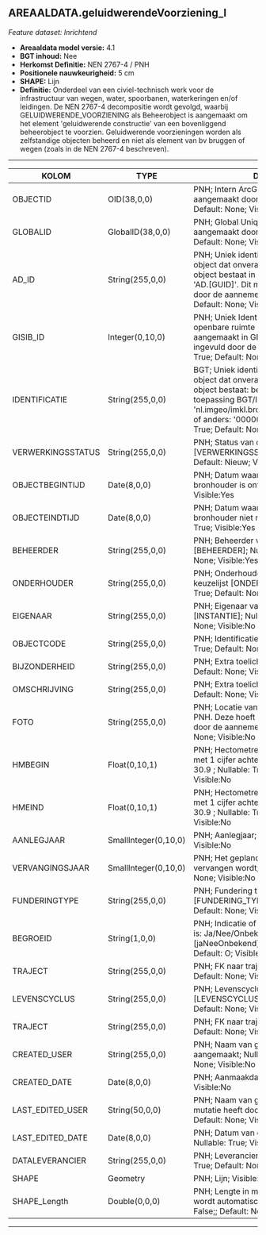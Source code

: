 ## AREAALDATA.geluidwerendeVoorziening_l

*Feature dataset: Inrichtend*


* __Areaaldata model versie:__ 4.1
* __BGT inhoud:__ Nee
* __Herkomst Definitie:__ NEN 2767-4 / PNH
* __Positionele nauwkeurigheid:__ 5 cm
* __SHAPE:__ Lijn
* __Definitie:__ Onderdeel van een civiel-technisch werk voor de infrastructuur van wegen, water, spoorbanen, waterkeringen en/of leidingen. De NEN 2767-4 decompositie wordt gevolgd, waarbij GELUIDWERENDE_VOORZIENING als Beheerobject is aangemaakt om het element 'geluidwerende constructie' van een bovenliggend beheerobject te voorzien.
Geluidwerende voorzieningen worden als zelfstandige objecten beheerd en niet als element van bv bruggen of wegen (zoals in de NEN 2767-4 beschreven).


***

|KOLOM                               |TYPE                   |DEFINITIE|
|------                              |----                   |-----    |
|OBJECTID                            |OID(38,0,0)            |PNH; Intern ArcGIS Identificatienummer, aangemaakt door ArcGIS; Nullable: False; Default: None; Visible:Yes|
|GLOBALID                            |GlobalID(38,0,0)       |PNH; Global Unique Identifier,  aangemaakt door ArcGIS; Nullable: False; Default: None; Visible:No|
|AD_ID                               |String(255,0,0)        |PNH; Uniek identificatienummer voor het object dat onveranderlijk is zolang het object bestaat in Areaaldata: in format 'AD.[GUID]'. Dit moet worden ingevuld door de aannemer; Nullable: False; Default: None; Visible:Yes|
|GISIB_ID                            |Integer(0,10,0)        |PNH; Uniek Identificatienummer beheer openbare ruimte (GISIB), wordt aangemaakt in GISIB en mag niet worden ingevuld door de aannemer; Nullable: True; Default: None; Visible:No|
|IDENTIFICATIE                       |String(255,0,0)        |BGT; Uniek identificatienummer voor het object dat onveranderlijk is zolang het object bestaat: bevat indien van toepassing BGT/IMKL ID in format 'nl.imgeo/imkl.bronhouderscode.LokaalID' of anders: '00000'.LokaalID; Nullable: True; Default: None; Visible:No|
|VERWERKINGSSTATUS                   |String(255,0,0)        |PNH; Status van de gegevens; keuzelijst [VERWERKINGSSTATUS]; Nullable: False; Default: Nieuw; Visible:Yes|
|OBJECTBEGINTIJD                     |Date(8,0,0)            |PNH; Datum waarop het object bij de bronhouder is ontstaan; Nullable: True; Visible:Yes|
|OBJECTEINDTIJD                      |Date(8,0,0)            |PNH; Datum waarop het object bij de bronhouder niet meer geldig is; Nullable: True; Visible:Yes|
|BEHEERDER                           |String(255,0,0)        |PNH; Beheerder van het object; keuzelijst [BEHEERDER]; Nullable: True; Default: None; Visible:Yes|
|ONDERHOUDER                         |String(255,0,0)        |PNH; Onderhouder van het object; keuzelijst [ONDERHOUDER]; Nullable: True; Default: None; Visible:No|
|EIGENAAR                            |String(255,0,0)        |PNH; Eigenaar van het object; keuzelijst [INSTANTIE]; Nullable: True; Default: None; Visible:No|
|OBJECTCODE                          |String(255,0,0)        |PNH; Identificatie van het object; Nullable: True; Default: None; Visible:Yes|
|BIJZONDERHEID                       |String(255,0,0)        |PNH; Extra toelichting; Nullable: True; Default: None; Visible:No|
|OMSCHRIJVING                        |String(255,0,0)        |PNH; Extra toelichting; Nullable: True; Default: None; Visible:Yes|
|FOTO                                |String(255,0,0)        |PNH; Locatie van de foto op de S schijf bij PNH. Deze hoeft niet gevuld te worden door de aannemer. Nullable: True; Default: None; Visible:No|
|HMBEGIN                             |Float(0,10,1)          |PNH; Hectometrering van begin van vlak, met 1 cijfer achter de punt. Voorbeeld 30.9 ; Nullable: True; Default: None; Visible:No|
|HMEIND                              |Float(0,10,1)          |PNH; Hectometrering van eind van vlak, met 1 cijfer achter de punt. Voorbeeld 30.9 ; Nullable: True; Default: None; Visible:No|
|AANLEGJAAR                          |SmallInteger(0,10,0)   |PNH; Aanlegjaar; Nullable: True; Visible:No|
|VERVANGINGSJAAR                     |SmallInteger(0,10,0)   |PNH; Het geplande jaar dat het object vervangen wordt; Nullable: True; Default: None; Visible:No|
|FUNDERINGTYPE                       |String(255,0,0)        |PNH; Fundering type; keuzelijst [FUNDERING_TYPE]; Nullable: True; Default: None; Visible:No|
|BEGROEID                            |String(1,0,0)          |PNH; Indicatie of geluidsscherm begroeid is: Ja/Nee/Onbekend; keuzelijst [jaNeeOnbekend]; Nullable: False; Default: O; Visible:No|
|TRAJECT                             |String(255,0,0)        |PNH; FK naar traject_v; Nullable: True; Default: None; Visible:Yes|
|LEVENSCYCLUS                        |String(255,0,0)        |PNH; Levenscyclus; keuzelijst [LEVENSCYCLUS]; Nullable: True; Default: None; Visible:No|
|TRAJECT                             |String(255,0,0)        |PNH; FK naar traject_v; Nullable: True; Default: None; Visible:Yes|
|CREATED_USER                        |String(255,0,0)        |PNH; Naam van gebruiker die de rij heeft aangemaakt; Nullable: True; Default: None; Visible:No|
|CREATED_DATE                        |Date(8,0,0)            |PNH; Aanmaakdatum; Nullable: True; Visible:No|
|LAST_EDITED_USER                    |String(50,0,0)         |PNH; Naam van gebruiker die de laatste mutatie heeft doorgevoerd; Nullable: True; Default: None; Visible:No|
|LAST_EDITED_DATE                    |Date(8,0,0)            |PNH; Datum van de laatste mutatie; Nullable: True; Visible:No|
|DATALEVERANCIER                     |String(255,0,0)        |PNH; Leverancier van de data; Nullable: True; Default: None; Visible:No|
|SHAPE                               |Geometry               |PNH; Lijn; Visible:Yes|
|SHAPE_Length                        |Double(0,0,0)          |PNH; Lengte in meters, 5 decimalen. Dit wordt automatisch gevuld; Nullable: False;; Default: None; Visible:Yes|


***
